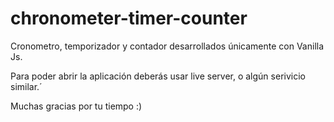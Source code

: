 # chronometer-timer-counter
Cronometro, temporizador y contador desarrollados únicamente con Vanilla Js.

Para poder abrir la aplicación deberás usar live server, o algún serivicio similar.´

Muchas gracias por tu tiempo :)
